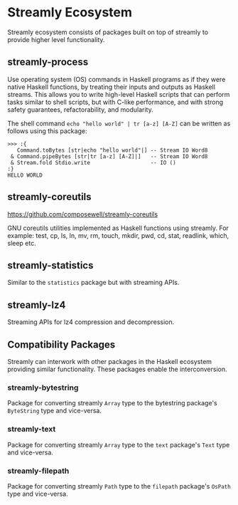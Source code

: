 # Streamly Ecosystem

Streamly ecosystem consists of packages built on top of streamly to provide
higher level functionality.

## streamly-process

Use operating system (OS) commands in Haskell programs as if they were
native Haskell functions, by treating their inputs and outputs as
Haskell streams. This allows you to write high-level Haskell scripts
that can perform tasks similar to shell scripts, but with C-like
performance, and with strong safety guarantees, refactorability, and
modularity.

The shell command `echo "hello world" | tr [a-z] [A-Z]` can be written as
follows using this package:

<!--
Not exactly sure what the clean way is to import packages. We need to launch the
ghci session with the required packages.
-->
```
>>> :{
   Command.toBytes [str|echo "hello world"|] -- Stream IO Word8
 & Command.pipeBytes [str|tr [a-z] [A-Z]|]   -- Stream IO Word8
 & Stream.fold Stdio.write                   -- IO ()
:}
HELLO WORLD
```

## streamly-coreutils

https://github.com/composewell/streamly-coreutils

GNU coreutils utilities implemented as Haskell functions using streamly. For
example: test, cp, ls, ln, mv, rm, touch, mkdir, pwd, cd, stat, readlink,
which, sleep etc.

## streamly-statistics

Similar to the `statistics` package but with streaming APIs.

## streamly-lz4

Streaming APIs for lz4 compression and decompression.

## Compatibility Packages

Streamly can interwork with other packages in the Haskell ecosystem
providing similar functionality. These packages enable the
interconversion.

### streamly-bytestring

Package for converting streamly `Array` type to the bytestring package's
`ByteString` type and vice-versa.

### streamly-text

Package for converting streamly `Array` type to the `text` package's
`Text` type and vice-versa.

### streamly-filepath

Package for converting streamly `Path` type to the `filepath` package's
`OsPath` type and vice-versa.
